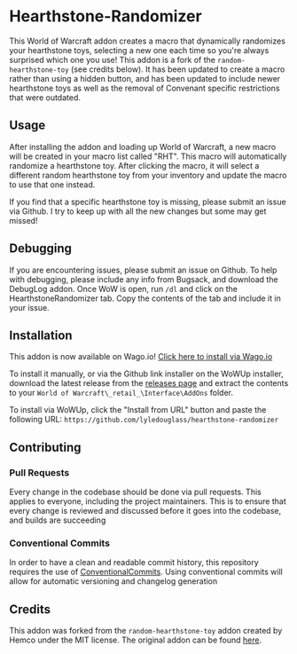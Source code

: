 # Hearthstone-Randomizer

This World of Warcraft addon creates a macro that dynamically randomizes your hearthstone toys, selecting a new one each time so you're always surprised which one you use! This addon is a fork of the `random-hearthstone-toy` (see credits below). It has been updated to create a macro rather than using a hidden button, and has been updated to include newer hearthstone toys as well as the removal of Convenant specific restrictions that were outdated.

## Usage

After installing the addon and loading up World of Warcraft, a new macro will be created in your macro list called "RHT". This macro will automatically randomize a hearthstone toy. After clicking the macro, it will select a different random hearthstone toy from your inventory and update the macro to use that one instead.

If you find that a specific hearthstone toy is missing, please submit an issue via Github. I try to keep up with all the new changes but some may get missed!

## Debugging

If you are encountering issues, please submit an issue on Github. To help with debugging, please include any info from Bugsack, and download the DebugLog addon. Once WoW is open, run `/dl` and click on the HearthstoneRandomizer tab. Copy the contents of the tab and include it in your issue.

## Installation

This addon is now available on Wago.io! [Click here to install via Wago.io](https://addons.wago.io/addons/hearthstone-randomizer)

To install it manually, or via the Github link installer on the WoWUp installer, download the latest release from the [releases page](https://github.com/lyledouglass/hearthstone-randomizer/releases) and extract the contents to your `World of Warcraft\_retail_\Interface\AddOns` folder.

To install via WoWUp, click the "Install from URL" button and paste the following URL: `https://github.com/lyledouglass/hearthstone-randomizer`

## Contributing

### Pull Requests

Every change in the codebase should be done via pull requests. This
applies to everyone, including the project maintainers. This is to
ensure that every change is reviewed and discussed before it goes into
the codebase, and builds are succeeding

### Conventional Commits

In order to have a clean and readable commit history, this repository
requires the use of [ConventionalCommits](https://www.conventionalcommits.org/en/v1.0.0/).
Using conventional commits will allow for automatic versioning and
changelog generation

## Credits

This addon was forked from the `random-hearthstone-toy` addon created by Hemco under the MIT license. The original addon can be found [here](https://www.curseforge.com/wow/addons/random-hearthstone-toy```).
